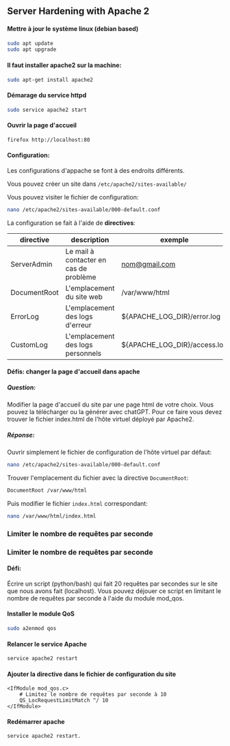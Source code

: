 ## Server Hardening with Apache 2

#### Mettre à jour le système linux (debian based)

```bash
sudo apt update
sudo apt upgrade
```

#### Il faut installer apache2 sur la machine:

```bash
sudo apt-get install apache2
```

#### Démarage du service httpd

```bash
sudo service apache2 start
```

#### Ouvrir la page d'accueil

```bash
firefox http://localhost:80
```

#### Configuration:

Les configurations d'appache se font à des endroits différents.

Vous pouvez créer un site dans `/etc/apache2/sites-available/`

Vous pouvez visiter le fichier de configuration:

```bash
nano /etc/apache2/sites-available/000-default.conf
```

La configuration se fait à l'aide de **directives**:


| directive    | description                            | exemple                      |
|--------------|----------------------------------------|------------------------------|
| ServerAdmin  | Le mail à contacter en cas de problème | nom@gmail.com                |
| DocumentRoot | L'emplacement du site web              | /var/www/html                |
| ErrorLog     | L'emplacement des logs d'erreur        | ${APACHE_LOG_DIR}/error.log  |
| CustomLog    | L'emplacement des logs personnels      | ${APACHE_LOG_DIR}/access.log |


#### Défis: changer la page d'accueil dans apache

##### Question:
Modifier la page d'accueil du site par une page html de votre choix.
Vous pouvez la télécharger ou la générer avec chatGPT.
Pour ce faire vous devez trouver le fichier index.html de l'hôte virtuel déployé par Apache2.


##### Réponse:

Ouvrir simplement le fichier de configuration de l'hôte virtuel par défaut:

```bash
nano /etc/apache2/sites-available/000-default.conf
```

Trouver l'emplacement du fichier avec la directive `DocumentRoot`:

```bash
DocumentRoot /var/www/html
```

Puis modifier le fichier `index.html` correspondant:

```bash
nano /var/www/html/index.html
```

### Limiter le nombre de requêtes par seconde


### Limiter le nombre de requêtes par seconde

#### Défi:
Écrire un script (python/bash) qui fait 20 requêtes par secondes sur le site que nous avons fait (localhost).
Vous pouvez déjouer ce script en limitant le nombre de requêtes par seconde à l'aide du module mod_qos.

#### Installer le module QoS

```bash
sudo a2enmod qos
```

#### Relancer le service Apache

```bash
service apache2 restart
```

#### Ajouter la directive dans le fichier de configuration du site

```
<IfModule mod_qos.c>
    # Limitez le nombre de requêtes par seconde à 10
    QS_LocRequestLimitMatch ^/ 10
</IfModule>
```

#### Redémarrer apache

```
service apache2 restart.
```


